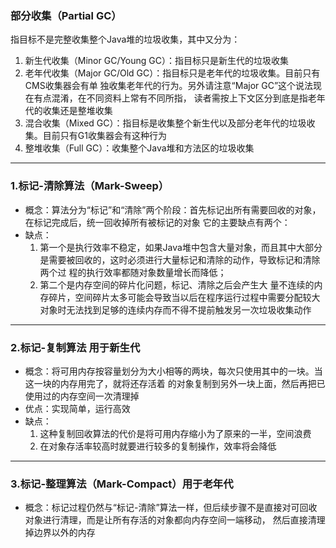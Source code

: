 ### 部分收集（Partial GC）

指目标不是完整收集整个Java堆的垃圾收集，其中又分为：

1. 新生代收集（Minor GC/Young GC）：指目标只是新生代的垃圾收集
2. 老年代收集（Major GC/Old GC）：指目标只是老年代的垃圾收集。目前只有CMS收集器会有单 独收集老年代的行为。另外请注意“Major GC”这个说法现在有点混淆，在不同资料上常有不同所指，
   读者需按上下文区分到底是指老年代的收集还是整堆收集
3. 混合收集（Mixed GC）：指目标是收集整个新生代以及部分老年代的垃圾收集。目前只有G1收集器会有这种行为
4. 整堆收集（Full GC）：收集整个Java堆和方法区的垃圾收集

---

### 1.标记-清除算法（Mark-Sweep）

- 概念：算法分为“标记”和“清除”两个阶段：首先标记出所有需要回收的对象，在标记完成后，统一回收掉所有被标记的对象 它的主要缺点有两个：
- 缺点：
    1. 第一个是执行效率不稳定，如果Java堆中包含大量对象，而且其中大部分是需要被回收的，这时必须进行大量标记和清除的动作，导致标记和清除两个过 程的执行效率都随对象数量增长而降低；
    2. 第二个是内存空间的碎片化问题，标记、清除之后会产生大 量不连续的内存碎片，空间碎片太多可能会导致当以后在程序运行过程中需要分配较大对象时无法找到足够的连续内存而不得不提前触发另一次垃圾收集动作

---

### 2.标记-复制算法 用于新生代

- 概念：将可用内存按容量划分为大小相等的两块，每次只使用其中的一块。当这一块的内存用完了，就将还存活着 的对象复制到另外一块上面，然后再把已使用过的内存空间一次清理掉
- 优点：实现简单，运行高效
- 缺点：
    1. 这种复制回收算法的代价是将可用内存缩小为了原来的一半，空间浪费
    2. 在对象存活率较高时就要进行较多的复制操作，效率将会降低

---  

### 3.标记-整理算法（Mark-Compact）用于老年代

- 概念：标记过程仍然与“标记-清除”算法一样，但后续步骤不是直接对可回收对象进行清理，而是让所有存活的对象都向内存空间一端移动， 然后直接清理掉边界以外的内存
    